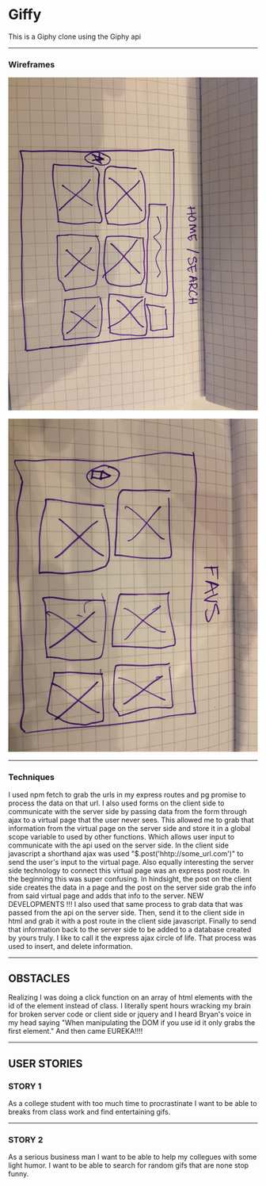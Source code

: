# Giffy
This is a Giphy clone using the Giphy api

---

### Wireframes
![WF1](/wireframes/wireframe1.jpg?raw=true)

![WF2](/wireframes/wireframe2.jpg?raw=true)

---

### Techniques
I used npm fetch to grab the urls in my express routes and pg promise to process the data
on that url. I also used forms on the client side to communicate with the server side by 
passing data from the form through ajax to a virtual page that the user never sees. This allowed
me to grab that information from the virtual page on the server side and store it in a global
scope variable to used by other functions. Which allows user input to communicate with the api
used on the server side. In the client side javascript a shorthand ajax was used 
"$.post('hhtp://some_url.com')" to send the user's input to the virtual page. Also equally
interesting the server side technology to connect this virtual page was an express post
route. In the beginning this was super confusing. In hindsight, the post on the client side
creates the data in a page and the post on the server side grab the info from said virtual page
and adds that info to the server. NEW DEVELOPMENTS !!!
I also used that same process to grab data that was passed from the api on the server side.
Then, send it to the client side in html and grab it with a post route in the client side javascript. Finally to send that information back to the server side to be added to a database
created by yours truly. I like to call it the express ajax circle of life. That process was
used to insert, and delete information.


---
## OBSTACLES
Realizing I was doing a click function on an array of html elements with the id of the 
element instead of class. I literally spent hours wracking my brain for broken server code
or client side or jquery and I heard Bryan's voice in my head saying "When manipulating the DOM
if you use id it only grabs the first element." And then came EUREKA!!!! 

---

##  USER STORIES

### STORY 1
 As a college student with too much time to procrastinate I want to be able to 
 breaks from class work and find entertaining gifs. 


---

### STORY 2
As a serious business man I want to be able to help my collegues with some
light humor. I want to be able to search for random gifs that are none stop funny.







